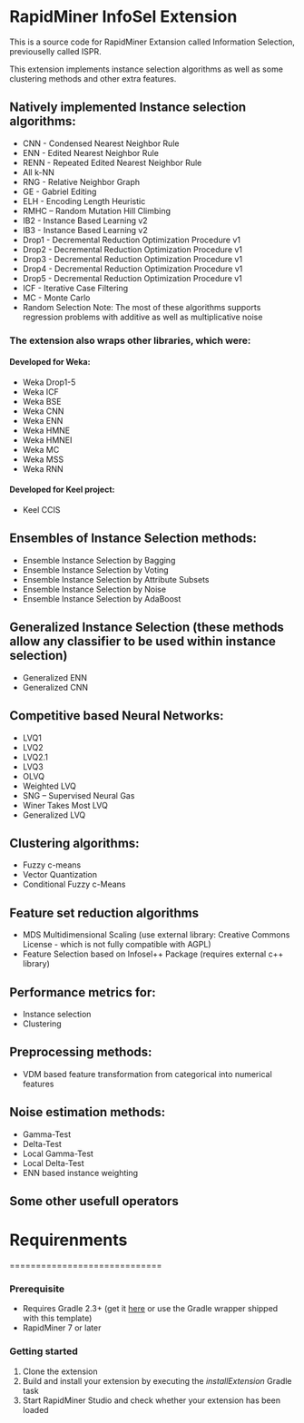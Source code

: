RapidMiner InfoSel Extension 
=============================

This is a source code for RapidMiner Extansion called Information Selection, previouselly called ISPR.

This extension implements instance selection algorithms as well as some clustering methods and other extra features.
## Natively implemented Instance selection algorithms:
   - CNN - Condensed Nearest Neighbor Rule
   - ENN - Edited Nearest Neighbor Rule
   - RENN - Repeated Edited Nearest Neighbor Rule
   - All k-NN
   - RNG - Relative Neighbor Graph
   - GE - Gabriel Editing
   - ELH - Encoding Length Heuristic
   - RMHC – Random Mutation Hill Climbing
   - IB2 - Instance Based Learning v2
   - IB3 - Instance Based Learning v2
   - Drop1 - Decremental Reduction Optimization Procedure v1
   - Drop2 - Decremental Reduction Optimization Procedure v1
   - Drop3 - Decremental Reduction Optimization Procedure v1
   - Drop4 - Decremental Reduction Optimization Procedure v1
   - Drop5 - Decremental Reduction Optimization Procedure v1
   - ICF - Iterative Case Filtering
   - MC - Monte Carlo
   - Random Selection
 Note: The most of these algorithms supports regression problems with additive as well as multiplicative noise
 
### The extension also wraps other libraries, which were:
#### Developed for Weka:
   - Weka Drop1-5
   - Weka ICF
   - Weka BSE
   - Weka CNN
   - Weka ENN
   - Weka HMNE
   - Weka HMNEI
   - Weka MC
   - Weka MSS
   - Weka RNN    
#### Developed for Keel project:
   - Keel CCIS
    
## Ensembles of  Instance Selection methods:
   - Ensemble Instance Selection by Bagging
   - Ensemble Instance Selection by Voting
   - Ensemble Instance Selection by Attribute Subsets
   - Ensemble Instance Selection by Noise
   - Ensemble Instance Selection by AdaBoost
    
## Generalized Instance Selection (these methods allow any classifier to be used within instance selection)
   - Generalized ENN
   - Generalized CNN
    
## Competitive based Neural Networks:
   - LVQ1
   - LVQ2
   - LVQ2.1
   - LVQ3
   - OLVQ
   - Weighted LVQ
   - SNG – Supervised Neural Gas
   - Winer Takes Most LVQ
   - Generalized LVQ
    
## Clustering algorithms:
   - Fuzzy c-means
   - Vector Quantization
   - Conditional Fuzzy c-Means
    
## Feature set reduction algorithms
   - MDS Multidimensional Scaling  (use external library: Creative Commons License - which is not fully compatible with AGPL)
   - Feature Selection based on Infosel++ Package (requires external c++ library)
    
## Performance metrics for:
   - Instance selection
   - Clustering
    
## Preprocessing methods:
   - VDM based feature transformation from categorical into numerical features
    
## Noise estimation methods:
   - Gamma-Test
   - Delta-Test
   - Local Gamma-Test
   - Local Delta-Test
   - ENN based instance weighting
    
 ## Some other usefull operators
    


# Requirenments
=============================
### Prerequisite
* Requires Gradle 2.3+ (get it [here](http://gradle.org/installation) or use the Gradle wrapper shipped with this template)
* RapidMiner 7 or later

### Getting started
1. Clone the extension 
2. Build and install your extension by executing the _installExtension_ Gradle task 
3. Start RapidMiner Studio and check whether your extension has been loaded
